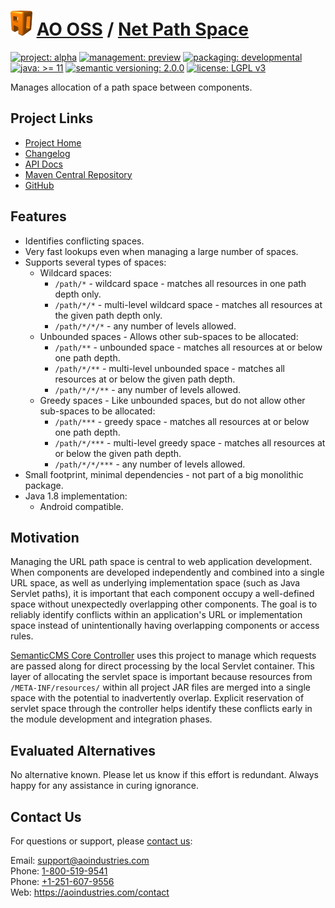 # [<img src="ao-logo.png" alt="AO Logo" width="35" height="40">](https://github.com/aoindustries) [AO OSS](https://github.com/aoindustries/ao-oss) / [Net Path Space](https://github.com/aoindustries/ao-net-path-space)

[![project: alpha](https://oss.aoapps.com/ao-badges/project-alpha.svg)](https://aoindustries.com/life-cycle#project-alpha)
[![management: preview](https://oss.aoapps.com/ao-badges/management-preview.svg)](https://aoindustries.com/life-cycle#management-preview)
[![packaging: developmental](https://oss.aoapps.com/ao-badges/packaging-developmental.svg)](https://aoindustries.com/life-cycle#packaging-developmental)  
[![java: &gt;= 11](https://oss.aoapps.com/ao-badges/java-11.svg)](https://docs.oracle.com/en/java/javase/11/docs/api/)
[![semantic versioning: 2.0.0](https://oss.aoapps.com/ao-badges/semver-2.0.0.svg)](http://semver.org/spec/v2.0.0.html)
[![license: LGPL v3](https://oss.aoapps.com/ao-badges/license-lgpl-3.0.svg)](https://www.gnu.org/licenses/lgpl-3.0)

Manages allocation of a path space between components.

## Project Links
* [Project Home](https://oss.aoapps.com/net-path-space/)
* [Changelog](https://oss.aoapps.com/net-path-space/changelog)
* [API Docs](https://oss.aoapps.com/net-path-space/apidocs/)
* [Maven Central Repository](https://search.maven.org/artifact/com.aoapps/ao-net-path-space)
* [GitHub](https://github.com/aoindustries/ao-net-path-space)

## Features
* Identifies conflicting spaces.
* Very fast lookups even when managing a large number of spaces.
* Supports several types of spaces:
    * Wildcard spaces:
        * `/path/*` - wildcard space - matches all resources in one path depth only.
        * `/path/*/*` - multi-level wildcard space - matches all resources at the given path depth only.
        * `/path/*/*/*` - any number of levels allowed.
    * Unbounded spaces - Allows other sub-spaces to be allocated:
        * `/path/**` - unbounded space - matches all resources at or below one path depth.
        * `/path/*/**` - multi-level unbounded space - matches all resources at or below the given path depth.
        * `/path/*/*/**` - any number of levels allowed.
    * Greedy spaces - Like unbounded spaces, but do not allow other sub-spaces to be allocated:
        * `/path/***` - greedy space - matches all resources at or below one path depth.
        * `/path/*/***` - multi-level greedy space - matches all resources at or below the given path depth.
        * `/path/*/*/***` - any number of levels allowed.
* Small footprint, minimal dependencies - not part of a big monolithic package.
* Java 1.8 implementation:
    * Android compatible.

## Motivation
Managing the URL path space is central to web application development.  When components are developed independently and combined into a single URL space, as well as underlying implementation space (such as Java Servlet paths), it is important that each component occupy a well-defined space without unexpectedly overlapping other components.  The goal is to reliably identify conflicts within an application's URL or implementation space instead of unintentionally having overlapping components or access rules.

[SemanticCMS Core Controller](https://github.com/aoindustries/semanticcms-core-controller) uses this project to manage which requests are passed along for direct processing by the local Servlet container.  This layer of allocating the servlet space is important because resources from `/META-INF/resources/` within all project JAR files are merged into a single space with the potential to inadvertently overlap.  Explicit reservation of servlet space through the controller helps identify these conflicts early in the module development and integration phases.

## Evaluated Alternatives
No alternative known.  Please let us know if this effort is redundant.  Always happy for any assistance in curing ignorance.

## Contact Us
For questions or support, please [contact us](https://aoindustries.com/contact):

Email: [support@aoindustries.com](mailto:support@aoindustries.com)  
Phone: [1-800-519-9541](tel:1-800-519-9541)  
Phone: [+1-251-607-9556](tel:+1-251-607-9556)  
Web: https://aoindustries.com/contact
